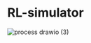 # RL-simulator

![process drawio (3)](https://user-images.githubusercontent.com/40622501/178132540-0f7c5833-42f7-41d1-9e7c-65968f5bcaab.png)
